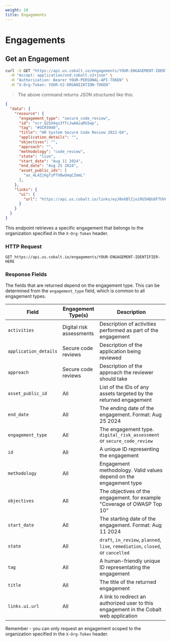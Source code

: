 ```yaml
---
weight: 10
title: Engagements
---
```


# Engagements

## Get an Engagement

```sh
curl -X GET "https://api.us.cobalt.io/engagements/YOUR-ENGAGEMENT-IDENTIFIER" \
  -H "Accept: application/vnd.cobalt.v2+json" \
  -H "Authorization: Bearer YOUR-PERSONAL-API-TOKEN" \
  -H "X-Org-Token: YOUR-V2-ORGANIZATION-TOKEN"
```

> The above command returns JSON structured like this:

```json
{
  "data": {
    "resource": {
      "engagement_type": "secure_code_review",
      "id": "scr_Q2SX4qz3fTcJwAAiqRG5wp",
      "tag": "#SCR5940",
      "title": "HR System Secure Code Review 2022-Q4",
      "application_details": "",
      "objectives": "",
      "approach": "",
      "methodology": "code_review",
      "state": "live",
      "start_date": "Aug 11 2024",
      "end_date": "Aug 25 2024",
      "asset_public_ids": [
        "as_4L4ZjKgfzP7VBwUmqCZmmL"
      ],
    },
    "links": {
      "ui": {
        "url": "https://api.us.cobalt.io/links/eyJ0eXBlIjoiRU5HQUdFTUVOVCIsIm9yZ1NsdWciOiJtb2hyLXdhbGtlci05IiwicGVudGVzdFRhZyI6IiIsImZpbmRpbmdJZCI6IiIsImFzc2V0VGFnIjoiIiwiZW5nYWdlbWVudElkIjoic2NyX1EyU1g0cXozZlRjSndBQWlxUkc1d3AifQ=="
      }
    }
  }
}
```

This endpoint retrieves a specific engagement that belongs to the organization specified in the `X-Org-Token` header.

### HTTP Request

`GET https://api.us.cobalt.io/engagements/YOUR-ENGAGEMENT-IDENTIFIER-HERE`

### Response Fields

The fields that are returned depend on the engagement type.  This can be determined from the `engagement_type` field,
which is common to all engagement types.

| Field                 | Engagement Type(s)       | Description                                                                            |
|-----------------------|--------------------------|----------------------------------------------------------------------------------------|
| `activities`          | Digital risk assessments | Description of activities performed as part of the engagement                          |
| `application_details` | Secure code reviews      | Description of the application being reviewed                                          |
| `approach`            | Secure code reviews      | Description of the approach the reviewer should take                                   |
| `asset_public_id`     | All                      | List of the IDs of any assets targeted by the returned engagement                      |
| `end_date`            | All                      | The ending date of the engagement. Format: Aug 25 2024                                 |
| `engagement_type`     | All                      | The engagement type. `digital_risk_assessment` or `secure_code_review`                 |
| `id`                  | All                      | A unique ID representing the engagement                                                |
| `methodology`         | All                      | Engagement methodology. Valid values depend on the engagement type                     |
| `objectives`          | All                      | The objectives of the engagement. for example "Coverage of OWASP Top 10"               |
| `start_date`          | All                      | The starting date of the engagement. Format: Aug 11 2024                               |
| `state`               | All                      | `draft`, `in_review`, `planned`, `live`, `remediation`, `closed`, or `cancelled`       |
| `tag`                 | All                      | A human-friendly unique ID representating the engagement                               |
| `title`               | All                      | The title of the returned engagement                                                   |
| `links.ui.url`        | All                      | A link to redirect an authorized user to this engagement in the Cobalt web application |

<aside class="notice">
Remember - you can only request an engagement scoped to the organization specified in the <code>X-Org-Token</code> header.
</aside>
